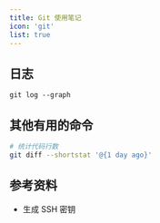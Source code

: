 ```yaml
---
title: Git 使用笔记
icon: 'git'
list: true
---
```


## 日志

```
git log --graph
```

## 其他有用的命令

```sh
# 统计代码行数
git diff --shortstat '@{1 day ago}'
```

## 参考资料

- <Link to="/docs/devops/ssh-useage-v1">生成 SSH 密钥</Link>